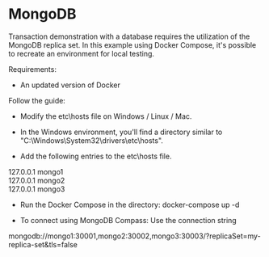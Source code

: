 # MongoDB
Transaction demonstration with a database requires the utilization of the MongoDB replica set. In this example using Docker Compose, it's possible to recreate an environment for local testing.

Requirements:
- An updated version of Docker

Follow the guide:

- Modify the etc\hosts file on Windows / Linux / Mac.

- In the Windows environment, you'll find a directory similar to "C:\Windows\System32\drivers\etc\hosts".

- Add the following entries to the etc\hosts file.

127.0.0.1 mongo1  
127.0.0.1 mongo2  
127.0.0.1 mongo3   

- Run the Docker Compose in the directory:
docker-compose up -d

- To connect using MongoDB Compass:
Use the connection string

mongodb://mongo1:30001,mongo2:30002,mongo3:30003/?replicaSet=my-replica-set&tls=false